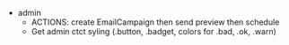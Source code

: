 * admin
  * ACTIONS: create EmailCampaign then send preview then schedule
  * Get admin ctct syling (.button, .badget, colors for .bad, .ok, .warn)

